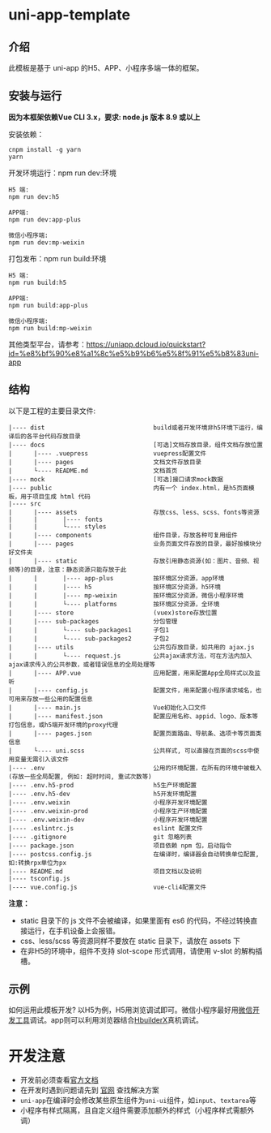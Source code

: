# uni-app-template

## 介绍

此模板是基于 uni-app 的H5、APP、小程序多端一体的框架。

## 安装与运行

**因为本框架依赖Vue CLI 3.x，要求: node.js 版本 8.9 或以上**

安装依赖：

```
cnpm install -g yarn
yarn
```


开发环境运行：npm run dev:环境

```
H5 端:
npm run dev:h5

APP端:
npm run dev:app-plus

微信小程序端:
npm run dev:mp-weixin
```

打包发布：npm run build:环境

```
H5 端:
npm run build:h5

APP端:
npm run build:app-plus

微信小程序端:
npm run build:mp-weixin
```

其他类型平台，请参考：https://uniapp.dcloud.io/quickstart?id=%e8%bf%90%e8%a1%8c%e5%b9%b6%e5%8f%91%e5%b8%83uni-app



## 结构

以下是工程的主要目录文件:

```
|---- dist                              build或者开发环境非h5环境下运行，编译后的各平台代码存放目录
|---- docs                              [可选]文档存放目录，组件文档存放位置
|      |---- .vuepress                  vuepress配置文件
|      |---- pages                      文档文件存放目录
|      └---- README.md                  文档首页
|---- mock                              [可选]接口请求mock数据
|---- public                            内有一个 index.html，是h5页面模板，用于项目生成 html 代码
|---- src
|      |---- assets                     存放css、less、scss、fonts等资源
|      |       |---- fonts
|      |       └---- styles
|      |---- components                 组件目录，存放各种可复用组件
|      |---- pages                      业务页面文件存放的目录，最好按模块分好文件夹
|      |---- static                     存放引用静态资源(如：图片、音频、视频等)的目录，注意：静态资源只能存放于此
|      |       |---- app-plus           按环境区分资源，app环境
|      |       |---- h5                 按环境区分资源，h5环境
|      |       |---- mp-weixin          按环境区分资源，微信小程序环境
|      |       └---- platforms          按环境区分资源，全环境
|      |---- store                      (vuex)store存放位置
|      |---- sub-packages               分包管理
|      |       └---- sub-packages1      子包1
|      |       └---- sub-packages2      子包2
|      |---- utils                      公共包存放目录，如共用的 ajax.js
|      |       └---- request.js         公共ajax请求方法，可在方法内加入ajax请求传入的公共参数，或者错误信息的全局处理等
|      |---- APP.vue                    应用配置，用来配置App全局样式以及监听
|      |---- config.js                  配置文件，用来配置小程序请求域名，也可用来存放一些公用的配置信息
|      |---- main.js                    Vue初始化入口文件
|      |---- manifest.json              配置应用名称、appid、logo、版本等打包信息，或h5端开发环境的proxy代理
|      |---- pages.json                 配置页面路由、导航条、选项卡等页面类信息
|      └---- uni.scss                   公共样式, 可以直接在页面的scss中使用变量无需引入该文件
|---- .env                              公用的环境配置，在所有的环境中被载入(存放一些全局配置, 例如: 超时时间, 重试次数等)
|---- .env.h5-prod                      h5生产环境配置
|---- .env.h5-dev                       h5开发环境配置
|---- .env.weixin                       小程序开发环境配置
|---- .env.weixin-prod                  小程序生产环境配置
|---- .env.weixin-dev                   小程序开发环境配置
|---- .eslintrc.js                      eslint 配置文件
|---- .gitignore                        git 忽略列表
|---- package.json                      项目依赖 npm 包，启动指令
|---- postcss.config.js                 在编译时，编译器会自动转换单位配置,如:转换rpx单位为px
|---- README.md                         项目文档以及说明
|---- tsconfig.js
|---- vue.config.js                     vue-cli4配置文件
```

**注意：**

- static 目录下的 js 文件不会被编译，如果里面有 es6 的代码，不经过转换直接运行，在手机设备上会报错。
- css、less/scss 等资源同样不要放在 static 目录下，请放在 assets 下
- 在非H5的环境中，组件不支持 slot-scope 形式调用，请使用 v-slot 的解构插槽。

## 示例

如何运用此模板开发? 以H5为例，H5用浏览调试即可。微信小程序最好用[微信开发工具](https://developers.weixin.qq.com/miniprogram/dev/devtools/download.html)调试。app则可以利用浏览器结合[HbuilderX](https://www.dcloud.io/hbuilderx.html)真机调试。



# 开发注意
- 开发前必须查看[官方文档](https://uniapp.dcloud.io/matter)
- 在开发时遇到问题请先到 [官网](https://uniapp.dcloud.io/) 查找解决方案
- `uni-app`在编译时会修改某些原生组件为`uni-ui`组件，如`input`、`textarea`等
- 小程序有样式隔离，且自定义组件需要添加额外的样式（小程序样式需额外调）